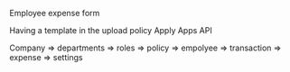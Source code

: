 Employee expense form 

Having a template in the upload policy
Apply Apps API

Company => departments => roles => policy => empolyee => transaction => expense => settings
